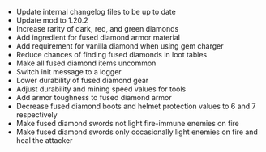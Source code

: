 - Update internal changelog files to be up to date
- Update mod to 1.20.2
- Increase rarity of dark, red, and green diamonds
- Add ingredient for fused diamond armor material
- Add requirement for vanilla diamond when using gem charger
- Reduce chances of finding fused diamonds in loot tables
- Make all fused diamond items uncommon
- Switch init message to a logger
- Lower durability of fused diamond gear
- Adjust durability and mining speed values for tools
- Add armor toughness to fused diamond armor
- Decrease fused diamond boots and helmet protection values to 6 and 7 respectively
- Make fused diamond swords not light fire-immune enemies on fire
- Make fused diamond swords only occasionally light enemies on fire and heal the attacker